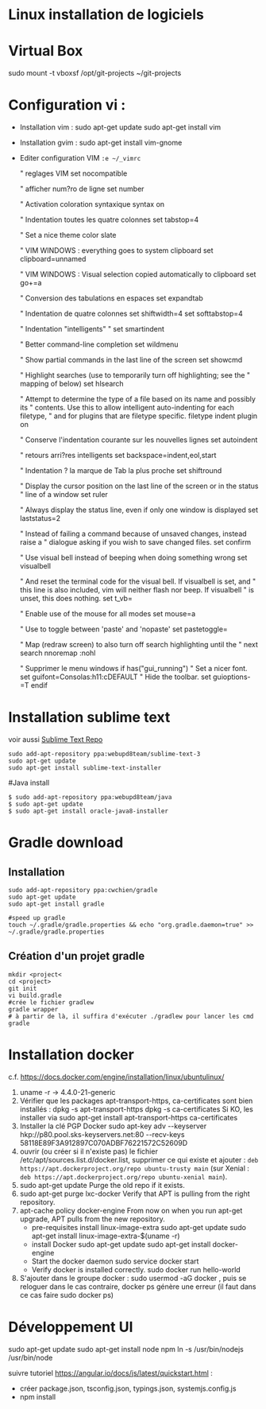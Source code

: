 # Linux installation de logiciels

# Virtual Box

sudo mount -t vboxsf /opt/git-projects ~/git-projects

# Configuration vi :

 * Installation vim : 
   sudo apt-get update
   sudo apt-get install vim
 * Installation gvim :
   sudo apt-get install vim-gnome 
 * Editer configuration VIM 
   `:e ~/_vimrc`

 
    " reglages VIM
    set nocompatible

    " afficher num?ro de ligne
    set number

    " Activation coloration syntaxique
    syntax on

    " Indentation toutes les quatre colonnes
    set tabstop=4

    " Set a nice theme
    color slate

    " VIM WINDOWS : everything goes to system clipboard
    set clipboard=unnamed

    " VIM WINDOWS : Visual selection copied automatically to clipboard
    set go+=a

    " Conversion des tabulations en espaces
    set expandtab

    " Indentation de quatre colonnes
    set shiftwidth=4
    set softtabstop=4

    " Indentation "intelligents"
    " set smartindent

    " Better command-line completion
    set wildmenu

    " Show partial commands in the last line of the screen
    set showcmd

    " Highlight searches (use <C-L> to temporarily turn off highlighting; see the
    " mapping of <C-L> below)
    set hlsearch

    " Attempt to determine the type of a file based on its name and possibly its
    " contents. Use this to allow intelligent auto-indenting for each filetype,
    " and for plugins that are filetype specific.
    filetype indent plugin on

    " Conserve l'indentation courante sur les nouvelles lignes
    set autoindent

    " retours arri?res intelligents
    set backspace=indent,eol,start

    " Indentation ? la marque de Tab la plus proche
    set shiftround

    " Display the cursor position on the last line of the screen or in the status
    " line of a window
    set ruler

    " Always display the status line, even if only one window is displayed
    set laststatus=2

    " Instead of failing a command because of unsaved changes, instead raise a
    " dialogue asking if you wish to save changed files.
    set confirm

    " Use visual bell instead of beeping when doing something wrong
    set visualbell

    " And reset the terminal code for the visual bell. If visualbell is set, and
    " this line is also included, vim will neither flash nor beep. If visualbell
    " is unset, this does nothing.
    set t_vb=

    " Enable use of the mouse for all modes
    set mouse=a

    " Use <F11> to toggle between 'paste' and 'nopaste'
    set pastetoggle=<F11>

    " Map <C-L> (redraw screen) to also turn off search highlighting until the
    " next search
    nnoremap <C-L> :nohl<CR><C-L>

    " Supprimer le menu windows
    if has("gui_running")
    " Set a nicer font.
    set guifont=Consolas:h11:cDEFAULT
    " Hide the toolbar.
    set guioptions-=T
    endif


# Installation sublime text

voir aussi [Sublime Text Repo](http://www.ubuntuupdates.org/ppa/sublime_text_3)

    sudo add-apt-repository ppa:webupd8team/sublime-text-3 
    sudo apt-get update
    sudo apt-get install sublime-text-installer


#Java install

    $ sudo add-apt-repository ppa:webupd8team/java
    $ sudo apt-get update
    $ sudo apt-get install oracle-java8-installer


# Gradle download

## Installation

    sudo add-apt-repository ppa:cwchien/gradle
    sudo apt-get update
    sudo apt-get install gradle

    #speed up gradle
    touch ~/.gradle/gradle.properties && echo "org.gradle.daemon=true" >> ~/.gradle/gradle.properties

## Création d'un projet gradle

    mkdir <project<
    cd <project>
    git init
    vi build.gradle
    #crée le fichier gradlew
    gradle wrapper
    # à partir de là, il suffira d'exécuter ./gradlew pour lancer les cmd gradle


# Installation docker

c.f. https://docs.docker.com/engine/installation/linux/ubuntulinux/

 1. uname -r
   -> 4.4.0-21-generic
 1. Vérifier que les packages apt-transport-https, ca-certificates sont bien installés :
		dpkg -s apt-transport-https
		dpkg -s ca-certificates
	 Si KO, les installer via sudo apt-get install apt-transport-https ca-certificates
 1. Installer la clé PGP Docker
        sudo apt-key adv --keyserver hkp://p80.pool.sks-keyservers.net:80 --recv-keys 58118E89F3A912897C070ADBF76221572C52609D
 1. ouvrir (ou créer si il n'existe pas) le fichier /etc/apt/sources.list.d/docker.list, supprimer ce qui existe et ajouter :
   `deb https://apt.dockerproject.org/repo ubuntu-trusty main`
  (sur Xenial : `deb https://apt.dockerproject.org/repo ubuntu-xenial
main`).
 1. sudo apt-get update
   Purge the old repo if it exists.
 1. sudo apt-get purge lxc-docker
	Verify that APT is pulling from the right repository.
 1. apt-cache policy docker-engine
      From now on when you run apt-get upgrade, APT pulls from the new repository.
    * pre-requisites
      install linux-image-extra
      sudo apt-get update
      sudo apt-get install linux-image-extra-$(uname -r)
    * install Docker
      sudo apt-get update 
      sudo apt-get install docker-engine
    * Start the docker daemon
      sudo service docker start
    * Verify docker is installed correctly.
      sudo docker run hello-world
 1. S'ajouter dans le groupe docker :
   sudo usermod -aG docker <user>, puis se reloguer
   dans le cas contraire, docker ps génère une erreur (il faut dans ce cas faire sudo docker ps)

# Développement UI

sudo apt-get update
sudo apt-get install node npm 
ln -s /usr/bin/nodejs /usr/bin/node

suivre tutoriel https://angular.io/docs/js/latest/quickstart.html :
 * créer package.json, tsconfig.json, typings.json, systemjs.config.js
 * npm install



